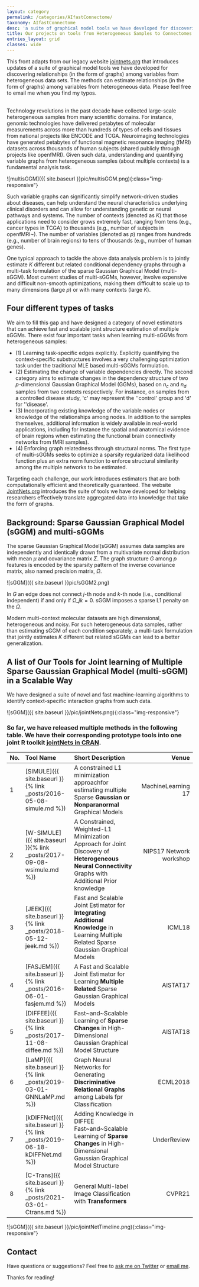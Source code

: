 ```yaml
---
layout: category
permalink: /categories/AIfastConnectome/
taxonomy: AIfastConnectome
desc: 'a suite of graphical model tools we have developed for discovering connectomes from samples.'
title: Our projects on tools from Heterogeneous Samples to Connectomes
entries_layout: grid
classes: wide
---
```



 <div>   This front adapts from our legacy website  <a href="http://jointnets.org/">jointnets.org</a> that introduces updates of a suite of graphical model tools we have developed for discovering relationships (in the form of graphs) among variables from heterogeneous data sets. The methods can estimate relationships (in the form of graphs) among variables from heterogeneous data. Please feel free to email me when you find my typos. </div>


<br>

Technology revolutions in the past decade have collected large-scale heterogeneous samples from many scientific domains. For instance, genomic technologies have delivered petabytes of molecular measurements across more than hundreds of types of cells and tissues from national projects like ENCODE and TCGA. Neuroimaging technologies have generated petabytes of functional magnetic resonance imaging (fMRI) datasets across thousands of human subjects (shared publicly through projects like openfMRI). Given such data, understanding and quantifying variable graphs from heterogeneous samples (about multiple contexts) is a fundamental analysis task. 

![multisGGM]({{ site.baseurl }}pic/multisGGM.png){:class="img-responsive"}

Such variable graphs can significantly simplify network-driven studies about diseases, can help understand the neural characteristics underlying clinical disorders and can allow for understanding genetic or neural pathways and systems.  The number of contexts (denoted as $K$) that those applications need to consider grows extremely fast, ranging from tens (e.g., cancer types in TCGA) to thousands (e.g., number of subjects in openfMRI~). The number of variables (denoted as $p$) ranges from hundreds (e.g., number of brain regions) to tens of thousands (e.g., number of human genes). 


One typical approach to tackle the above data analysis problem is to jointly estimate $K$ different but related conditional dependency graphs 
through a multi-task formulation of the sparse Gaussian Graphical Model 
(multi-sGGM). 
Most current studies of multi-sGGMs, however, involve expensive and difficult non-smooth optimizations, making them difficult to scale up to many dimensions (large $p$) or with many contexts (large $K$). 

## Four different types of tasks 

We aim to fill this gap and have designed a category of novel estimators that can achieve fast and scalable joint structure estimation of multiple sGGMs. There exist four important tasks when learning multi-sGGMs from heterogeneous samples: 

- (1) Learning task-specific edges explicitly. Explicitly quantifying the context-specific substructures involves a very challenging optimization task under the traditional MLE based multi-sGGMs formulation. 
- (2) Estimating the change of variable dependencies directly. The second category aims to estimate changes in
the dependency structure of two $p$-dimensional Gaussian Graphical Model (GGMs), based on $n_c$ and $n_d$ samples from two contexts respectively. For instance, on samples from a controlled disease study, 'c' may represent the ''control' group and 'd' for ''disease'. 
- (3) Incorporating existing knowledge of the variable nodes or knowledge of the relationships among nodes. In addition to the samples themselves, additional information is widely available in real-world applications, including for instance the spatial and anatomical evidence of brain regions when estimating the functional brain connectivity networks from fMRI samples). 
- (4) Enforcing graph relatedness through structural norms. The first type of multi-sGGMs seeks to optimize a sparsity regularized data likelihood function plus an extra norm function to enforce structural similarity among the multiple networks to be estimated. 


Targeting each challenge, our work introduces estimators that are both computationally efficient and theoretically guaranteed.  The website [JointNets.org](http://jointnets.org/) introduces the suite of tools we have developed for helping researchers effectively translate aggregated data into knowledge that take the form of graphs. 



## Background: Sparse Gaussian Graphical Model (sGGM) and multi-sGGMs

The sparse Gaussian Graphical Model(sGGM) assumes data samples are independently and identically
drawn from  a multivariate normal distribution with  mean $\mu$ and covariance matrix $\Sigma$.  The graph structure $G$ among $p$ features is encoded by the sparsity pattern of the inverse covariance matrix, also named precision
matrix, $\Omega$.

![sGGM]({{ site.baseurl }}pic/sGGM2.png)

In $G$ an edge does not connect $j$-th node and $k$-th node (i.e., conditional independent) if and only if $\Omega\_{jk} = 0$. sGGM imposes a sparse L1 penalty on the $\Omega$.


Modern multi-context molecular datasets are high dimensional, heterogeneous and noisy. For such heterogeneous data samples, rather than estimating sGGM of each condition separately, a multi-task formulation that jointly estimates $K$ different but related sGGMs can lead to a better generalization.


## A list of Our Tools for Joint learning of Multiple Sparse Gaussian Graphical Model (multi-sGGM) in a Scalable Way


We have designed a suite of novel and fast machine-learning algorithms to identify context-specific interaction graphs from such data.


![sGGM]({{ site.baseurl }}/pic/jointNets.png){:class="img-responsive"}



### So far, we have released multiple methods in the following table. We have their corresponding prototype tools into one joint R toolkit [jointNets in CRAN](https://cran.r-project.org/web/packages/JointNets/index.html). 

 

| No. | Tool Name  |   Short Description | Venue |
| :--- | :----------- | :----------------- | ---------: |
| 1 | [SIMULE]({{ site.baseurl }}{% link _posts/2016-05-08-simule.md %}) | A constrained L1 minimization approachfor estimating multiple Sparse __**Gaussian or Nonparanormal**__ Graphical Models | MachineLearning 17 |
| 2 | [W-SIMULE]({{ site.baseurl }}{% link _posts/2017-09-08-wsimule.md %}) | A Constrained, Weighted-L1 Minimization Approach for Joint Discovery of __**Heterogeneous Neural Connectivity**__ Graphs with Additional Prior knowledge | NIPS17 Network workshop |
| 3 | [JEEK]({{ site.baseurl }}{% link _posts/2018-05-12-jeek.md %}) | Fast and Scalable Joint Estimator for __**Integrating Additional Knowledge**__ in Learning Multiple Related Sparse Gaussian Graphical Models | ICML18 |
| 4 | [FASJEM]({{ site.baseurl }}{% link _posts/2016-06-01-fasjem.md %})  | A Fast and Scalable Joint Estimator for Learning __**Multiple Related**__ Sparse Gaussian Graphical Models | AISTAT17 |
| 5 | [DIFFEE]({{ site.baseurl }}{% link _posts/2017-11-08-diffee.md %}) | Fast~and~Scalable Learning of __**Sparse Changes**__ in High-Dimensional Gaussian Graphical Model Structure | AISTAT18 |
| 6 | [LaMP]({{ site.baseurl }}{% link _posts/2019-03-01-GNNLaMP.md %}) | Graph Neural Networks for Generating __**Discriminative Relational Graphs**__ among Labels fpr Classification| ECML2018 |
| 7 | [kDIFFNet]({{ site.baseurl }}{% link _posts/2019-06-18-kDIFFNet.md %}) | Adding Knowledge in DIFFEE Fast~and~Scalable Learning of __**Sparse Changes**__ in High-Dimensional Gaussian Graphical Model Structure | UnderReview |
| 8 | [C-Trans]({{ site.baseurl }}{% link _posts/2021-03-01-Ctrans.md %}) |  General Multi-label Image Classification with  __**Transformers**__ | CVPR21 |


![sGGM]({{ site.baseurl }}/pic/jointNetTimeline.png){:class="img-responsive"}


## Contact
Have questions or suggestions? Feel free to [ask me on Twitter](https://twitter.com/Qdatalab) or [email me](https://qiyanjun.github.io/Homepage//).

Thanks for reading!


<!--
<hr>

<h1> Blog Posts </h1>

<hr>

<div class="posts">

  {% for post in site.posts  %}

  <div class="post">
    <h1 class="post-title">
      <a href="{{ site.baseurl }}{{ post.url }}">
        {{ post.title }}
      </a>
    </h1>

    <span class="post-date">{{ post.date | date_to_string }}</span>

    {{ post.content }}
  </div>
  {% endfor %}
</div>


<div class="posts">
  {% for post in paginator.posts %}
  <div class="post">
    <h1 class="post-title">
      <a href="{{ site.baseurl }}{{ post.url }}">
        {{ post.title }}
      </a>
    </h1>

    <span class="post-date">{{ post.date | date_to_string }}</span>

    {{ post.content }}
  </div>
  {% endfor %}
</div>

<div class="pagination">
  {% if paginator.next_page %}
    <a class="pagination-item older" href="{{ site.baseurl }}page{{paginator.next_page}}">Older</a>
  {% else %}
    <span class="pagination-item older">Older</span>
  {% endif %}
  {% if paginator.previous_page %}
    {% if paginator.page == 2 %}
      <a class="pagination-item newer" href="{{ site.baseurl }}">Newer</a>
    {% else %}
      <a class="pagination-item newer" href="{{ site.baseurl }}page{{paginator.previous_page}}">Newer</a>
    {% endif %}
  {% else %}
    <span class="pagination-item newer">Newer</span>
  {% endif %}
</div>
-->
